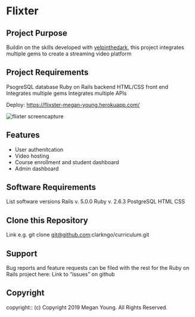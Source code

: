 # Flixter

## Project Purpose
 
 Buildin on the skills developed with [yelpinthedark](https://github.com/Jadsia/yelpinthedark), this project integrates multiple gems to create a streaming video platform
 
## Project Requirements
 
 PsogreSQL database
 Ruby on Rails backend
 HTML/CSS front end
 Integrates multiple gems
 Integrates multiple APIs
 
Deploy: https://flixster-megan-young.herokuapp.com/
 
![flixter screencapture](https://user-images.githubusercontent.com/48420271/68521954-d7429a80-025a-11ea-9cfe-9cf4ad346290.JPG)

 
## Features

* User authenitcation
* Video hosting
* Course enrollment and student dashboard
* Admin dashboard
 
## Software Requirements
 
List software versions
Rails v. 5.0.0
Ruby v. 2.6.3
PostgreSQL
HTML
CSS
 
## Clone this Repository
Link e.g. git clone git@github.com:clarkngo/curriculum.git
 
 
## Support
Bug reports and feature requests can be filed with the rest for the Ruby on Rails project here:
Link to “issues” on github
 
## Copyright
copyright:: (c) Copyright 2019 Megan Young. All Rights Reserved.

